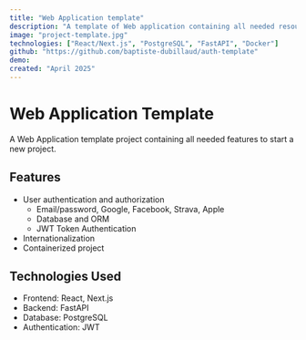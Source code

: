 ```yaml
---
title: "Web Application template"
description: "A template of Web application containing all needed resources to start a new project"
image: "project-template.jpg"
technologies: ["React/Next.js", "PostgreSQL", "FastAPI", "Docker"]
github: "https://github.com/baptiste-dubillaud/auth-template"
demo:
created: "April 2025"
---
```


# Web Application Template

A Web Application template project containing all needed features to start a new project.

## Features

- User authentication and authorization
    - Email/password, Google, Facebook, Strava, Apple
    - Database and ORM
    - JWT Token Authentication
- Internationalization
- Containerized project


## Technologies Used

- Frontend: React, Next.js
- Backend: FastAPI
- Database: PostgreSQL
- Authentication: JWT
